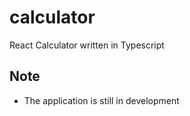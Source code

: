 # calculator
React Calculator written in Typescript

## Note
* The application is still in development